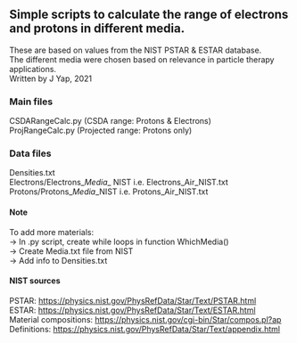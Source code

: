## Simple scripts to calculate the range of electrons and protons in different media.

These are based on values from the NIST PSTAR & ESTAR database. \
The different media were chosen based on relevance in particle therapy applications. \
Written by J Yap, 2021

### Main files

CSDARangeCalc.py (CSDA range: Protons & Electrons) \
ProjRangeCalc.py (Projected range: Protons only)

### Data files
Densities.txt \
Electrons/Electrons_*Media*_ NIST i.e. Electrons_Air_NIST.txt \
Protons/Protons_*Media*_NIST i.e. Protons_Air_NIST.txt 

#### Note
To add more materials: \
-> In .py script, create while loops in function WhichMedia() \
-> Create Media.txt file from NIST \
-> Add info to Densities.txt


#### NIST sources

PSTAR: https://physics.nist.gov/PhysRefData/Star/Text/PSTAR.html \
ESTAR: https://physics.nist.gov/PhysRefData/Star/Text/ESTAR.html \
Material compositions: https://physics.nist.gov/cgi-bin/Star/compos.pl?ap \
Definitions: https://physics.nist.gov/PhysRefData/Star/Text/appendix.html

